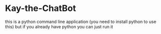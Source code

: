 # Kay-the-ChatBot

this is a python command line application (you need to install python to use this)
but if you already have python you can just run it
